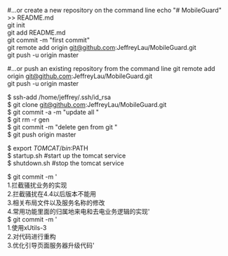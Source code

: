 #…or create a new repository on the command line
echo "# MobileGuard" >> README.md</br>
git init</br>
git add README.md</br>
git commit -m "first commit"</br>
git remote add origin git@github.com:JeffreyLau/MobileGuard.git</br>
git push -u origin master</br>

#…or push an existing repository from the command line
git remote add origin git@github.com:JeffreyLau/MobileGuard.git</br>
git push -u origin master</br>

$ ssh-add /home/jeffrey/.ssh/id_rsa</br>
$ git clone git@github.com:JeffreyLau/MobileGuard.git</br>
$ git commit -a -m "update all "</br>
$ git rm -r gen</br>
$ git commit -m "delete gen from git "</br>
$ git push origin master</br>

$ export $TOMCAT/bin:$PATH</br>
$ startup.sh #start up the tomcat service</br>
$ shutdown.sh #stop the tomcat service</br>


$ git commit -m '</br>
1.拦截骚扰业务的实现</br>
2.拦截骚扰在4.4以后版本不能用</br>
3.相关布局文件以及服务名称的修改</br>
4.常用功能里面的归属地来电和去电业务逻辑的实现'</br>
$ git commit -m '</br>
1.使用xUtils-3</br>
2.对代码进行重构</br>
3.优化引导页面服务器升级代码'</br>

